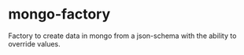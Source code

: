 # mongo-factory
Factory to create data in mongo from a json-schema with the ability to override values.
